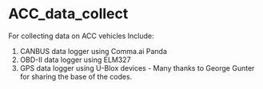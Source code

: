# ACC_data_collect
For collecting data on ACC vehicles
Include:
1. CANBUS data logger using Comma.ai Panda
2. OBD-II data logger using ELM327
3. GPS data logger using U-Blox devices - Many thanks to George Gunter for sharing the base of the codes.
